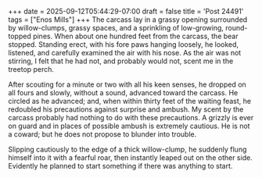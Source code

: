 +++
date = 2025-09-12T05:44:29-07:00
draft = false
title = 'Post 24491'
tags = ["Enos Mills"]
+++
The carcass lay in a grassy opening surrounded by willow-clumps, grassy spaces, and a sprinkling of low-growing, round-topped pines. When about one hundred feet from the carcass, the bear stopped. Standing erect, with his fore paws hanging loosely, he looked, listened, and carefully examined the air with his nose. As the air was not stirring, I felt that he had not, and probably would not, scent me in the treetop perch.

After scouting for a minute or two with all his keen senses, he dropped on all fours and slowly, without a sound, advanced toward the carcass. He circled as he advanced; and, when within thirty feet of the waiting feast, he redoubled his precautions against surprise and ambush. My scent by the carcass probably had nothing to do with these precautions. A grizzly is ever on guard and in places of possible ambush is extremely cautious. He is not a coward; but he does not propose to blunder into trouble.

Slipping cautiously to the edge of a thick willow-clump, he suddenly flung himself into it with a fearful roar, then instantly leaped out on the other side. Evidently he planned to start something if there was anything to start.
